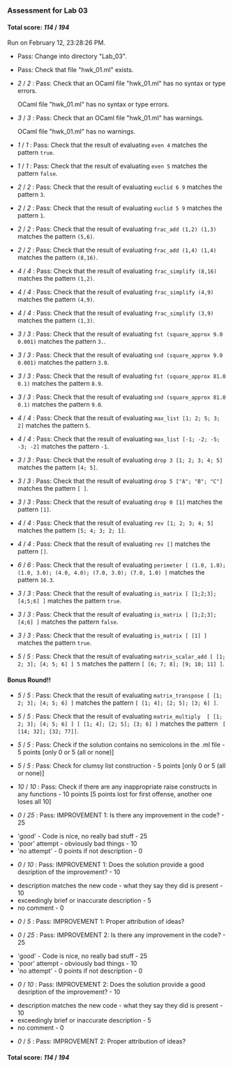 ### Assessment for Lab 03

#### Total score: _114_ / _194_

Run on February 12, 23:28:26 PM.

+ Pass: Change into directory "Lab_03".

+ Pass: Check that file "hwk_01.ml" exists.

+  _2_ / _2_ : Pass: Check that an OCaml file "hwk_01.ml" has no syntax or type errors.

    OCaml file "hwk_01.ml" has no syntax or type errors.



+  _3_ / _3_ : Pass: Check that an OCaml file "hwk_01.ml" has warnings.

    OCaml file "hwk_01.ml" has no warnings.



+  _1_ / _1_ : Pass: Check that the result of evaluating `even 4` matches the pattern `true`.

   



+  _1_ / _1_ : Pass: Check that the result of evaluating `even 5` matches the pattern `false`.

   



+  _2_ / _2_ : Pass: Check that the result of evaluating `euclid 6 9` matches the pattern `3`.

   



+  _2_ / _2_ : Pass: Check that the result of evaluating `euclid 5 9` matches the pattern `1`.

   



+  _2_ / _2_ : Pass: Check that the result of evaluating `frac_add (1,2) (1,3)` matches the pattern `(5,6)`.

   



+  _2_ / _2_ : Pass: Check that the result of evaluating `frac_add (1,4) (1,4)` matches the pattern `(8,16)`.

   



+  _4_ / _4_ : Pass: Check that the result of evaluating `frac_simplify (8,16)` matches the pattern `(1,2)`.

   



+  _4_ / _4_ : Pass: Check that the result of evaluating `frac_simplify (4,9)` matches the pattern `(4,9)`.

   



+  _4_ / _4_ : Pass: Check that the result of evaluating `frac_simplify (3,9)` matches the pattern `(1,3)`.

   



+  _3_ / _3_ : Pass: Check that the result of evaluating `fst (square_approx 9.0 0.001)` matches the pattern `3.`.

   



+  _3_ / _3_ : Pass: Check that the result of evaluating `snd (square_approx 9.0 0.001)` matches the pattern `3.0`.

   



+  _3_ / _3_ : Pass: Check that the result of evaluating `fst (square_approx 81.0 0.1)` matches the pattern `8.9`.

   



+  _3_ / _3_ : Pass: Check that the result of evaluating `snd (square_approx 81.0 0.1)` matches the pattern `9.0`.

   



+  _4_ / _4_ : Pass: Check that the result of evaluating `max_list [1; 2; 5; 3; 2]` matches the pattern `5`.

   



+  _4_ / _4_ : Pass: Check that the result of evaluating `max_list [-1; -2; -5; -3; -2]` matches the pattern `-1`.

   



+  _3_ / _3_ : Pass: Check that the result of evaluating `drop 3 [1; 2; 3; 4; 5]` matches the pattern `[4; 5]`.

   



+  _3_ / _3_ : Pass: Check that the result of evaluating `drop 5 ["A"; "B"; "C"]` matches the pattern `[ ]`.

   



+  _3_ / _3_ : Pass: Check that the result of evaluating `drop 0 [1]` matches the pattern `[1]`.

   



+  _4_ / _4_ : Pass: Check that the result of evaluating `rev [1; 2; 3; 4; 5]` matches the pattern `[5; 4; 3; 2; 1]`.

   



+  _4_ / _4_ : Pass: Check that the result of evaluating `rev []` matches the pattern `[]`.

   



+  _6_ / _6_ : Pass: Check that the result of evaluating `perimeter [ (1.0, 1.0); (1.0, 3.0); (4.0, 4.0); (7.0, 3.0); (7.0, 1.0) ]` matches the pattern `16.3`.

   



+  _3_ / _3_ : Pass: Check that the result of evaluating `is_matrix [ [1;2;3]; [4;5;6] ]` matches the pattern `true`.

   



+  _3_ / _3_ : Pass: Check that the result of evaluating `is_matrix [ [1;2;3]; [4;6] ]` matches the pattern `false`.

   



+  _3_ / _3_ : Pass: Check that the result of evaluating `is_matrix [ [1] ]` matches the pattern `true`.

   



+  _5_ / _5_ : Pass: Check that the result of evaluating `matrix_scalar_add [ [1; 2; 3]; [4; 5; 6] ] 5` matches the pattern `[ [6; 7; 8]; [9; 10; 11] ]`.

   



#### Bonus Round!!

+  _5_ / _5_ : Pass: Check that the result of evaluating `matrix_transpose [ [1; 2; 3]; [4; 5; 6] ]` matches the pattern `[ [1; 4]; [2; 5]; [3; 6] ]`.

   



+  _5_ / _5_ : Pass: Check that the result of evaluating `matrix_multiply  [ [1; 2; 3]; [4; 5; 6] ] [ [1; 4]; [2; 5]; [3; 6] ]` matches the pattern ` [ [14; 32]; [32; 77]]`.

   



+  _5_ / _5_ : Pass: Check if the solution contains no semicolons in the .ml file - 5 points [only 0 or 5 (all or none)]

    

+  _5_ / _5_ : Pass: Check for clumsy list construction - 5 points [only 0 or 5 (all or none)]

    

+  _10_ / _10_ : Pass: Check if there are any inappropriate raise constructs in any functions - 10 points [5 points lost for first offense, another one loses all 10]

    

+  _0_ / _25_ : Pass: IMPROVEMENT 1: Is there any improvement in the code? - 25 
 - 'good' - Code is nice, no really bad stuff  - 25 
 - 'poor' attempt - obviously bad things  - 10 
 - 'no attempt' - 0 points if not description  - 0 


    

+  _0_ / _10_ : Pass: IMPROVEMENT 1: Does the solution provide a good desription of the improvement? - 10 
 - description matches the new code - what they say they did is present - 10 
 - exceedingly brief or inaccurate description - 5 
 - no comment - 0 


    

+  _0_ / _5_ : Pass: IMPROVEMENT 1: Proper attribution of ideas?

    

+  _0_ / _25_ : Pass: IMPROVEMENT 2: Is there any improvement in the code? - 25 
 - 'good' - Code is nice, no really bad stuff  - 25 
 - 'poor' attempt - obviously bad things  - 10 
 - 'no attempt' - 0 points if not description  - 0 


    

+  _0_ / _10_ : Pass: IMPROVEMENT 2: Does the solution provide a good desription of the improvement? - 10 
 - description matches the new code - what they say they did is present - 10 
 - exceedingly brief or inaccurate description - 5 
 - no comment - 0 


    

+  _0_ / _5_ : Pass: IMPROVEMENT 2: Proper attribution of ideas?

    

#### Total score: _114_ / _194_

